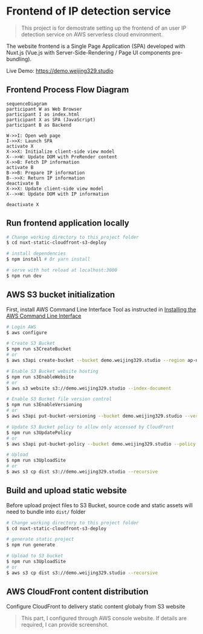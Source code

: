 # Frontend of IP detection service

> This project is for demostrate setting up the frontend of an user IP detection service on AWS serverless cloud environment. 

The website frontend is a Single Page Application (SPA) developed with Nuxt.js (Vue.js with Server-Side-Rendering / Page UI components pre-bundling). 

Live Demo: https://demo.weijing329.studio

## Frontend Process Flow Diagram
```mermaid
sequenceDiagram
participant W as Web Browser
participant I as index.html
participant X as SPA (JavaScript)
participant B as Backend

W->>I: Open web page
I->>X: Launch SPA
activate X
X->>X: Initialize client-side view model
X-->>W: Update DOM with PreRender content
X->>B: Fetch IP information 
activate B
B->>B: Prepare IP information
B-->>X: Return IP information
deactivate B
X->>X: Update client-side view model
X-->>W: Update DOM with IP information

deactivate X
```

## Run frontend application locally

``` bash
# Change working directory to this project folder
$ cd nuxt-static-cloudfront-s3-deploy

# install dependencies
$ npm install # Or yarn install

# serve with hot reload at localhost:3000
$ npm run dev
```


## AWS S3 bucket initialization

First, install AWS Command Line Interface Tool as instructed in [Installing the AWS Command Line Interface](https://docs.aws.amazon.com/cli/latest/userguide/installing.html)

```bash
# Login AWS
$ aws configure

# Create S3 Bucket
$ npm run s3CreateBucket
# or
$ aws s3api create-bucket --bucket demo.weijing329.studio --region ap-northeast-1 --create-bucket-configuration LocationConstraint=ap-northeast-1

# Enable S3 Bucket website hosting
$ npm run s3EnableWebsite
# or
$ aws s3 website s3://demo.weijing329.studio --index-document

# Enable S3 Bucket file version control
$ npm run s3EnableVersioning
# or
$ aws s3api put-bucket-versioning --bucket demo.weijing329.studio --versioning-configuration Status=Enabled

# Update S3 Bucket policy to allow only accessed by CloudFront
$ npm run s3UpdatePolicy
# or
$ aws s3api put-bucket-policy --bucket demo.weijing329.studio --policy file://policy.json

# Upload 
$ npm run s3UploadSite
# or
$ aws s3 cp dist s3://demo.weijing329.studio --recursive
```


## Build and upload static website 

Before upload project files to S3 Bucket, source code and static assets will need to bundle into `dist/` folder

``` bash
# Change working directory to this project folder
$ cd nuxt-static-cloudfront-s3-deploy

# generate static project
$ npm run generate 

# Upload to S3 bucket
$ npm run s3UploadSite
# or
$ aws s3 cp dist s3://demo.weijing329.studio --recursive
```

## AWS CloudFront content distribution

Configure CloudFront to delivery static content globaly from S3 website

> This part, I configured through AWS console website. If details are required, I can provide screenshot.
